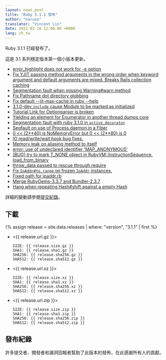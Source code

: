 ```yaml
---
layout: news_post
title: "Ruby 3.1.1 發布"
author: "naruse"
translator: "Vincent Lin"
date: 2022-02-18 12:00:00 +0000
lang: zh_tw
---
```


Ruby 3.1.1 已經發布了。

這是 3.1 系列穩定版本第一個小版本更新。

* [error_highlight does not work for -e option](https://bugs.ruby-lang.org/issues/18434)
* [Fix YJIT passing method arguments in the wrong order when keyword argument and default arguments are mixed. Breaks Rails collection caching](https://bugs.ruby-lang.org/issues/18453)
* [Segmentation fault when missing Warning#warn method](https://bugs.ruby-lang.org/issues/18458)
* [Fix Pathname dot directory globbing](https://bugs.ruby-lang.org/issues/18436)
* [Fix default --jit-max-cache in ruby --help](https://bugs.ruby-lang.org/issues/18469)
* [3.1.0-dev `include` cause Module to be marked as initialized](https://bugs.ruby-lang.org/issues/18292)
* [Tutorial Link for Optionparser is broken](https://bugs.ruby-lang.org/issues/18468)
* [Yielding an element for Enumerator in another thread dumps core](https://bugs.ruby-lang.org/issues/18475)
* [Segmentation fault with ruby 3.1.0 in `active_decorator`](https://bugs.ruby-lang.org/issues/18489)
* [Segfault on use of Process.daemon in a Fiber](https://bugs.ruby-lang.org/issues/18497)
* [0 << (2\*\*40) is NoMemoryError but 0 << (2\*\*80) is 0](https://bugs.ruby-lang.org/issues/18517)
* [IO read/write/wait hook bug fixes.](https://bugs.ruby-lang.org/issues/18443)
* [Memory leak on aliasing method to itself](https://bugs.ruby-lang.org/issues/18516)
* [error: use of undeclared identifier 'MAP_ANONYMOUS'](https://bugs.ruby-lang.org/issues/18556)
* [\[BUG\] try to mark T_NONE object in RubyVM::InstructionSequence. load_from_binary](https://bugs.ruby-lang.org/issues/18501)
* [throw_data passed to rescue through require](https://bugs.ruby-lang.org/issues/18562)
* [Fix `IpAddr#to_range` on frozen `IpAddr` instances.](https://bugs.ruby-lang.org/issues/18570)
* [Fixed path for ipaddr.rb](https://github.com/ruby/ruby/pull/5533)
* [Merge RubyGems-3.3.7 and Bundler-2.3.7](https://github.com/ruby/ruby/pull/5543)
* [Hang when repeating Hash#shift against a empty Hash](https://bugs.ruby-lang.org/issues/18578)

詳細的變動請參閱[提交紀錄](https://github.com/ruby/ruby/compare/v3_1_0...v3_1_1)。

## 下載

{% assign release = site.data.releases | where: "version", "3.1.1" | first %}

* <{{ release.url.gz }}>

      SIZE: {{ release.size.gz }}
      SHA1: {{ release.sha1.gz }}
      SHA256: {{ release.sha256.gz }}
      SHA512: {{ release.sha512.gz }}

* <{{ release.url.xz }}>

      SIZE: {{ release.size.xz }}
      SHA1: {{ release.sha1.xz }}
      SHA256: {{ release.sha256.xz }}
      SHA512: {{ release.sha512.xz }}

* <{{ release.url.zip }}>

      SIZE: {{ release.size.zip }}
      SHA1: {{ release.sha1.zip }}
      SHA256: {{ release.sha256.zip }}
      SHA512: {{ release.sha512.zip }}

## 發布紀錄

許多提交者、開發者和漏洞回報者幫助了此版本的發佈，在此感謝所有人的貢獻。
